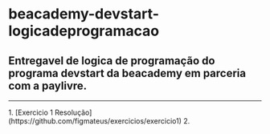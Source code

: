 # beacademy-devstart-logicadeprogramacao

## Entregavel de logica de programação do programa devstart da beacademy em parceria com a paylivre.
<hr>
1. [Exercicio 1 Resolução](https://github.com/figmateus/exercicios/exercicio1)
2.


